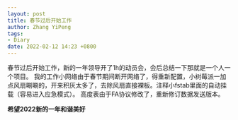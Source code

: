 ```yaml
---
layout: post
title: 春节过后开始工作
author: Zhang YiPeng
tags:
- Diary
date: 2022-02-12 14:23 +0800
---
```


春节过后开始工作，新的一年领导开了1h的动员会，会后总结一下那就是一个人一个项目。
我的工作小网络由于春节期间断开网络了，得重新配置，小树莓派一加点风扇唰唰的，开来积灰太多了，去除风扇直接裸板。注释小fstab里面的自动挂载（容易进入应急模式）。
高度表由于FA协议修改了，重新修订数据发送版本。


**希望2022新的一年和谐美好**